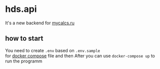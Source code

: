 # hds.api

It's a new backend for [mycalcs.ru](https://mycalcs.ru/)

## how to start

You need to create ``.env`` based on ``.env.sample`` <br>
for [docker compose](https://github.com/House-design-studio/hds.api/blob/master/docker-compose.override.yml) file 
and then After you can use ``docker-compose up`` to run the programm 

